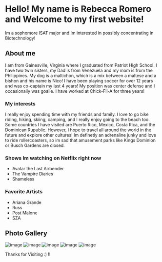 # Hello! My name is Rebecca Romero and Welcome to my first website! 
Im a sophomore ISAT major and Im interested in possibly concentrating in Biotechnology!


## About me 
I am from Gainesville, Virginia where I graduated from Patriot High School. I have two twin sisters, my Dad is from Venezuela and my mom is from the Philippines. My dog is a maltichon, which is a mix between a maltese and a bishon and his name is Nico! I have been playing soccer for over 12 years and was co-captain my last 4 years! My position was center defense and I occasionally was goalie. I have worked at Chick-Fil-A for three years!

### My interests
I really enjoy spending time with my friends and family. I love to go bike riding, hiking, skiing, camping, and I really enjoy going to the beach too. Some countries I have visited are Puerto Rico, Mexico, Costa Rica, and the Dominican Rupublic. However, I hope to travel all around the world in the future and explore other cultures! Im definetly an adrenaline junky and love to ride rollercoasters, so im sad that amusement parks like Kings Dominion or Busch Gardens are closed. 


### Shows Im watching on Netflix right now
- Avatar the Last Airbender
- The Vampire Diaries 
- Shameless

### Favorite Artists
- Ariana Grande
- Russ
- Post Malone
- SZA

## Photo Gallery
![image](https://user-images.githubusercontent.com/70119938/92271114-3beb7780-eeb5-11ea-80b4-07821f4ce503.png)
![image](https://user-images.githubusercontent.com/70119938/92271205-62111780-eeb5-11ea-8e31-5cabca709fec.png)
![image](https://user-images.githubusercontent.com/70119938/92271233-6fc69d00-eeb5-11ea-823e-3ff9c49b7941.png)
![image](https://user-images.githubusercontent.com/70119938/92271250-76edab00-eeb5-11ea-8306-dd18c1505611.png)
![image](https://user-images.githubusercontent.com/70119938/92271424-c6cc7200-eeb5-11ea-9cc5-4a4482a4cb12.png)

Thanks for Visiting :) !! 









